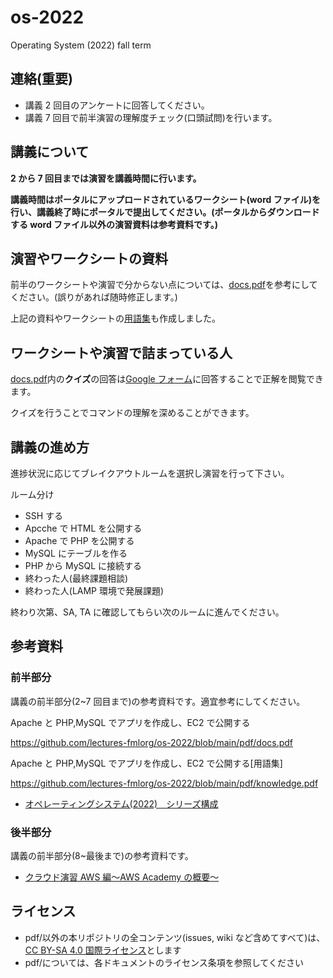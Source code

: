 # os-2022

Operating System (2022) fall term

## 連絡(重要)

- 講義 2 回目のアンケートに回答してください。
- 講義 7 回目で前半演習の理解度チェック(口頭試問)を行います。

## 講義について

**2 から 7 回目までは演習を講義時間に行います。**

**講義時間はポータルにアップロードされているワークシート(word ファイル)を行い、講義終了時にポータルで提出してください。(ポータルからダウンロードする word ファイル以外の演習資料は参考資料です。)**

## 演習やワークシートの資料

前半のワークシートや演習で分からない点については、[docs.pdf](https://github.com/lectures-fmlorg/os-2022/blob/main/pdf/docs.pdf)を参考にしてください。(誤りがあれば随時修正します。)

上記の資料やワークシートの[用語集](https://github.com/lectures-fmlorg/os-2022/blob/main/pdf/knowledge.pdf)も作成しました。

## ワークシートや演習で詰まっている人

[docs.pdf](https://github.com/lectures-fmlorg/os-2022/blob/main/pdf/docs.pdf)内の**クイズ**の回答は[Google フォーム](https://forms.gle/4dHTMPknc3V3J9Ys5)に回答することで正解を閲覧できます。

クイズを行うことでコマンドの理解を深めることができます。

## 講義の進め方

進捗状況に応じてブレイクアウトルームを選択し演習を行って下さい。

ルーム分け

- SSH する
- Apcche で HTML を公開する
- Apache で PHP を公開する
- MySQL にテーブルを作る
- PHP から MySQL に接続する
- 終わった人(最終課題相談)
- 終わった人(LAMP 環境で発展課題)

終わり次第、SA, TA に確認してもらい次のルームに進んでください。

## 参考資料

### 前半部分

講義の前半部分(2~7 回目まで)の参考資料です。適宜参考にしてください。

Apache と PHP,MySQL でアプリを作成し、EC2 で公開する

https://github.com/lectures-fmlorg/os-2022/blob/main/pdf/docs.pdf

Apache と PHP,MySQL でアプリを作成し、EC2 で公開する[用語集]

https://github.com/lectures-fmlorg/os-2022/blob/main/pdf/knowledge.pdf

- [オペレーティングシステム(2022)　シリーズ構成](https://lectures.fml.org/os/)

### 後半部分

講義の前半部分(8~最後まで)の参考資料です。

- [クラウド演習 AWS 編〜AWS Academy の概要〜](https://lectures.fml.org/slides/service/aws/academy/#1)

## ライセンス

- pdf/以外の本リポジトリの全コンテンツ(issues, wiki など含めてすべて)は、
  [CC BY-SA 4.0 国際ライセンス](https://creativecommons.org/licenses/by-sa/4.0/deed.ja)とします
- pdf/については、各ドキュメントのライセンス条項を参照してください
